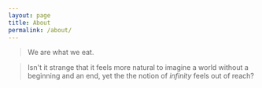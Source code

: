 ```yaml
---
layout: page
title: About
permalink: /about/
---
```


> We are what we eat.     


> Isn't it strange that it feels more natural to imagine a
> world without a beginning and an end, yet the the 
> notion of *infinity* feels out of reach?
